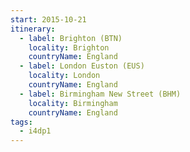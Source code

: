 ```yaml
---
start: 2015-10-21
itinerary:
  - label: Brighton (BTN)
    locality: Brighton
    countryName: England
  - label: London Euston (EUS)
    locality: London
    countryName: England
  - label: Birmingham New Street (BHM)
    locality: Birmingham
    countryName: England
tags:
  - i4dp1
---
```

